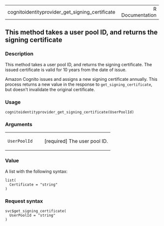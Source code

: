<table style="width: 100%;">
<tbody>
<tr class="odd">
<td>cognitoidentityprovider_get_signing_certificate</td>
<td style="text-align: right;">R Documentation</td>
</tr>
</tbody>
</table>

## This method takes a user pool ID, and returns the signing certificate

### Description

This method takes a user pool ID, and returns the signing certificate.
The issued certificate is valid for 10 years from the date of issue.

Amazon Cognito issues and assigns a new signing certificate annually.
This process returns a new value in the response to
`get_signing_certificate`, but doesn't invalidate the original
certificate.

### Usage

    cognitoidentityprovider_get_signing_certificate(UserPoolId)

### Arguments

<table>
<colgroup>
<col style="width: 35%" />
<col style="width: 65%" />
</colgroup>
<tbody>
<tr class="odd">
<td><code
id="cognitoidentityprovider_get_signing_certificate_:_UserPoolId">UserPoolId</code></td>
<td><p>[required] The user pool ID.</p></td>
</tr>
</tbody>
</table>

### Value

A list with the following syntax:

    list(
      Certificate = "string"
    )

### Request syntax

    svc$get_signing_certificate(
      UserPoolId = "string"
    )
